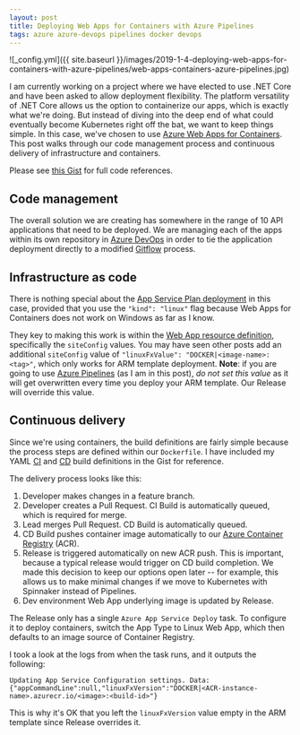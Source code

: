 ```yaml
---
layout: post
title: Deploying Web Apps for Containers with Azure Pipelines
tags: azure azure-devops pipelines docker devops
---
```


![_config.yml]({{ site.baseurl }}/images/2019-1-4-deploying-web-apps-for-containers-with-azure-pipelines/web-apps-containers-azure-pipelines.jpg)

I am currently working on a project where we have elected to use .NET Core and have been asked to allow deployment flexibility. The platform versatility of .NET Core allows us the option to containerize our apps, which is exactly what we're doing. But instead of diving into the deep end of what could eventually become Kubernetes right off the bat, we want to keep things simple. In this case, we've chosen to use [Azure Web Apps for Containers](https://azure.microsoft.com/en-us/services/app-service/containers/). This post walks through our code management process and continuous delivery of infrastructure and containers.

Please see [this Gist](https://gist.github.com/brbarnett/7cacd4a30bed946e9ad681c261765fbd) for full code references.

## Code management
The overall solution we are creating has somewhere in the range of 10 API applications that need to be deployed. We are managing each of the apps within its own repository in [Azure DevOps](https://azure.microsoft.com/en-us/services/devops/) in order to tie the application deployment directly to a modified [Gitflow](https://www.atlassian.com/git/tutorials/comparing-workflows/gitflow-workflow) process.

## Infrastructure as code
There is nothing special about the [App Service Plan deployment](https://gist.github.com/brbarnett/7cacd4a30bed946e9ad681c261765fbd#file-deploy-json-L37-L50) in this case, provided that you use the `"kind": "linux"` flag because Web Apps for Containers does not work on Windows as far as I know.

They key to making this work is within the [Web App resource definition](https://gist.github.com/brbarnett/7cacd4a30bed946e9ad681c261765fbd#file-deploy-json-L52-L87), specifically the `siteConfig` values. You may have seen other posts add an additional `siteConfig` value of `"linuxFxValue": "DOCKER|<image-name>:<tag>"`, which only works for ARM template deployment. **Note**: if you are going to use [Azure Pipelines](https://azure.microsoft.com/en-us/services/devops/pipelines/) (as I am in this post), _do not set this value_ as it will get overwritten every time you deploy your ARM template. Our Release will override this value.

## Continuous delivery
Since we're using containers, the build definitions are fairly simple because the process steps are defined within our `Dockerfile`. I have included my YAML [CI](https://gist.github.com/brbarnett/7cacd4a30bed946e9ad681c261765fbd#file-azure-pipelines-ci-yaml) and [CD](https://gist.github.com/brbarnett/7cacd4a30bed946e9ad681c261765fbd#file-azure-pipelines-cd-yaml) build definitions in the Gist for reference.

The delivery process looks like this:
1. Developer makes changes in a feature branch.
2. Developer creates a Pull Request. CI Build is automatically queued, which is required for merge.
3. Lead merges Pull Request. CD Build is automatically queued.
4. CD Build pushes container image automatically to our [Azure Container Registry](https://azure.microsoft.com/en-us/services/container-registry/) (ACR).
5. Release is triggered automatically on new ACR push. This is important, because a typical release would trigger on CD build completion. We made this decision to keep our options open later -- for example, this allows us to make minimal changes if we move to Kubernetes with Spinnaker instead of Pipelines.
6. Dev environment Web App underlying image is updated by Release.

The Release only has a single `Azure App Service Deploy` task. To configure it to deploy containers, switch the App Type to Linux Web App, which then defaults to an image source of Container Registry.

I took a look at the logs from when the task runs, and it outputs the following:

```
Updating App Service Configuration settings. Data: {"appCommandLine":null,"linuxFxVersion":"DOCKER|<ACR-instance-name>.azurecr.io/<image>:<build-id>"}
```

This is why it's OK that you left the `linuxFxVersion` value empty in the ARM template since Release overrides it.